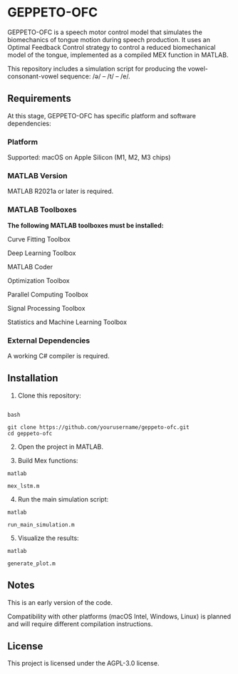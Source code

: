 # GEPPETO-OFC
GEPPETO-OFC is a speech motor control model that simulates the biomechanics of tongue motion during speech production. It uses an Optimal Feedback Control strategy to control a reduced biomechanical model of the tongue, implemented as a compiled MEX function in MATLAB.

This repository includes a simulation script for producing the vowel-consonant-vowel sequence: /ə/ – /t/ – /e/.

## Requirements
At this stage, GEPPETO-OFC has specific platform and software dependencies:

### Platform
Supported: macOS on Apple Silicon (M1, M2, M3 chips)

### MATLAB Version
MATLAB R2021a or later is required.

### MATLAB Toolboxes
**The following MATLAB toolboxes must be installed:**

Curve Fitting Toolbox

Deep Learning Toolbox

MATLAB Coder

Optimization Toolbox

Parallel Computing Toolbox

Signal Processing Toolbox

Statistics and Machine Learning Toolbox

### External Dependencies
A working C# compiler is required.

## Installation
1. Clone this repository:
```

bash

git clone https://github.com/yourusername/geppeto-ofc.git
cd geppeto-ofc

```

2. Open the project in MATLAB.

3. Build Mex functions:
```
matlab

mex_lstm.m
```

4. Run the main simulation script:
```
matlab

run_main_simulation.m
```

5. Visualize the results:
```
matlab

generate_plot.m
```

## Notes
This is an early version of the code.

Compatibility with other platforms (macOS Intel, Windows, Linux) is planned and will require different compilation instructions.

## License
This project is licensed under the AGPL-3.0 license.
